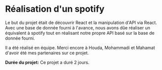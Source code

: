 # Réalisation d'un spotify

Le but du projet était de découvrir React et la manipulation d'API via React. Avec une base de donnée fourni à l'avance, nous avons dûe réaliser un équivalent à spotify tout en réalisant notre propre API basé sur la base de donnée fourni.


Il a été réalisé en équipe. Merci encore à Houda, Mohammadi et Mahamat d'avoir été mes partenaires sur ce projet.

<strong>Durée du projet:</strong> Ce projet a duré 2 jours.
